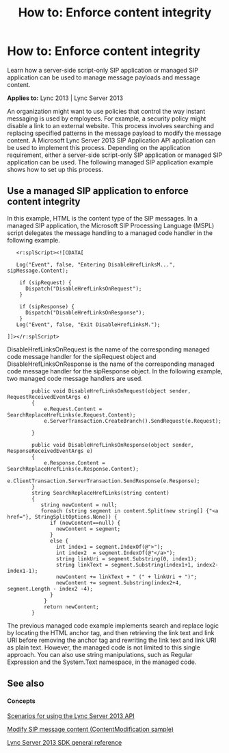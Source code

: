 ﻿---
title: 'How to: Enforce content integrity'
TOCTitle: 'How to: Enforce content integrity'
ms:assetid: 55722aa5-2e9d-4c75-bc5f-ff4458a7bf68
ms:mtpsurl: https://msdn.microsoft.com/library/Dn439072(v=office.15)
ms:contentKeyID: 57096231
ms.date: 07/24/2014
mtps_version: v=office.15
---

# How to: Enforce content integrity

Learn how a server-side script-only SIP application or managed SIP application can be used to manage message payloads and message content.


**Applies to:** Lync 2013 | Lync Server 2013

An organization might want to use policies that control the way instant messaging is used by employees. For example, a security policy might disable a link to an external website. This process involves searching and replacing specified patterns in the message payload to modify the message content. A Microsoft Lync Server 2013 SIP Application API application can be used to implement this process. Depending on the application requirement, either a server-side script-only SIP application or managed SIP application can be used. The following managed SIP application example shows how to set up this process.

## Use a managed SIP application to enforce content integrity

In this example, HTML is the content type of the SIP messages. In a managed SIP application, the Microsoft SIP Processing Language (MSPL) script delegates the message handling to a managed code handler in the following example.

``` 
   <r:splScript><![CDATA[

   Log("Event", false, "Entering DisableHrefLinksM...", sipMessage.Content);

    if (sipRequest) {
      Dispatch("DisableHrefLinksOnRequest");
    }

    if (sipResponse) {
      Dispatch("DisableHrefLinksOnResponse");
    }
   Log("Event", false, "Exit DisableHrefLinksM.");
   
]]></r:splScript>
```

DisableHrefLinksOnRequest is the name of the corresponding managed code message handler for the sipRequest object and DisableHrefLinksOnResponse is the name of the corresponding managed code message handler for the sipResponse object. In the following example, two managed code message handlers are used.

``` 
        public void DisableHrefLinksOnRequest(object sender, RequestReceivedEventArgs e)
        {
            e.Request.Content = SearchReplaceHrefLinks(e.Request.Content);
            e.ServerTransaction.CreateBranch().SendRequest(e.Request);

        }
        
        public void DisableHrefLinksOnResponse(object sender, ResponseReceivedEventArgs e)
        {
            e.Response.Content = SearchReplaceHrefLinks(e.Response.Content);
            e.ClientTransaction.ServerTransaction.SendResponse(e.Response);
        }
        string SearchReplaceHrefLinks(string content)
        {
           string newContent = null;
           foreach (string segment in content.Split(new string[] {"<a href="}, StringSplitOptions.None)) {
              if (newContent==null) {
                newContent = segment;
              }
              else {
                int index1 = segment.IndexOf(@">");
                int index2  = segment.IndexOf(@"</a>");
                string linkUri = segment.Substring(0, index1);
                string linkText = segment.Substring(index1+1, index2-index1-1);
                newContent += linkText + " (" + linkUri + ")";
                newContent += segment.Substring(index2+4, segment.Length - index2 -4);
              }
            }
            return newContent;
        }
```

The previous managed code example implements search and replace logic by locating the HTML anchor tag, and then retrieving the link text and link URI before removing the anchor tag and rewriting the link text and link URI as plain text. However, the managed code is not limited to this single approach. You can also use string manipulations, such as Regular Expression and the System.Text namespace, in the managed code.

## See also

#### Concepts

[Scenarios for using the Lync Server 2013 API](scenarios-for-using-the-lync-server-2013-api.md)

[Modify SIP message content (ContentModification sample)](modify-sip-message-content-contentmodification-sample.md)

[Lync Server 2013 SDK general reference](lync-server-2013-sdk-general-reference.md)


